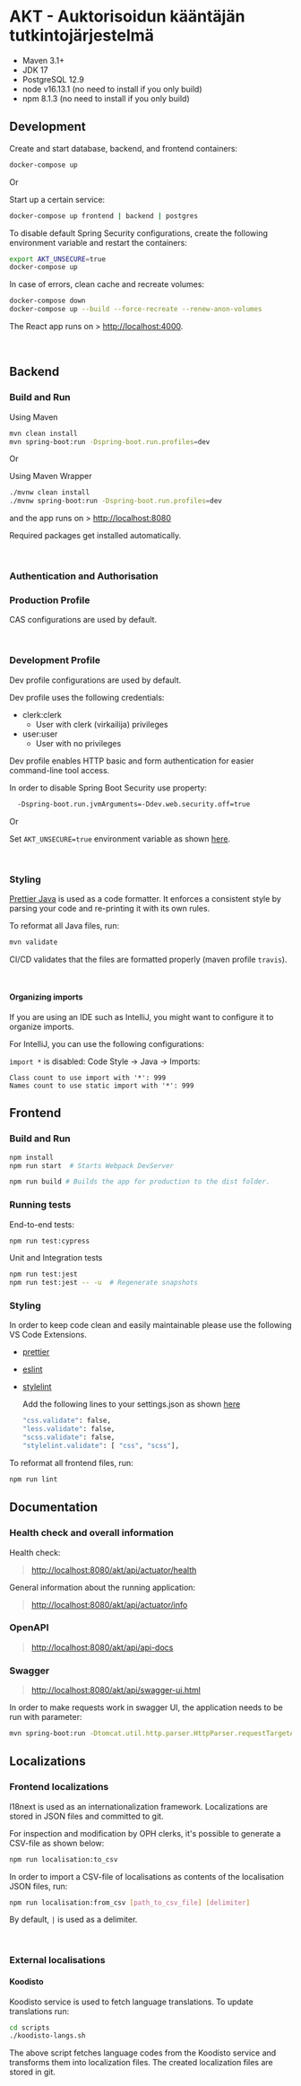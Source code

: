 # AKT - Auktorisoidun kääntäjän tutkintojärjestelmä

- Maven 3.1+
- JDK 17
- PostgreSQL 12.9
- node v16.13.1 (no need to install if you only build)
- npm 8.1.3 (no need to install if you only build)

## Development

Create and start database, backend, and frontend containers:

```sh
docker-compose up
```

Or

Start up a certain service:

```sh
docker-compose up frontend | backend | postgres
```

To disable default Spring Security configurations, create the following environment variable and restart the containers:

```sh
export AKT_UNSECURE=true
docker-compose up
```

In case of errors, clean cache and recreate volumes:

```sh
docker-compose down
docker-compose up --build --force-recreate --renew-anon-volumes
```

The React app runs on > <http://localhost:4000>.

&nbsp;

## Backend

### Build and Run

Using Maven

```sh
mvn clean install
mvn spring-boot:run -Dspring-boot.run.profiles=dev
```

Or

Using Maven Wrapper

```sh
./mvnw clean install
./mvnw spring-boot:run -Dspring-boot.run.profiles=dev
```

and the app runs on > <http://localhost:8080>

Required packages get installed automatically.

&nbsp;

### Authentication and Authorisation

### Production Profile

CAS configurations are used by default.

&nbsp;

### Development Profile

Dev profile configurations are used by default.

Dev profile uses the following credentials:

- clerk:clerk
  - User with clerk (virkailija) privileges
- user:user
  - User with no privileges

Dev profile enables HTTP basic and form authentication for easier command-line tool access.

In order to disable Spring Boot Security use property:

```sh
  -Dspring-boot.run.jvmArguments=-Ddev.web.security.off=true
```

Or

Set `AKT_UNSECURE=true` environment variable as shown [here](#development).

&nbsp;

### Styling

[Prettier Java](https://github.com/HubSpot/prettier-maven-plugin) is used as a code formatter.  It enforces a consistent style by parsing your code and re-printing it with its own rules. 

To reformat all Java files, run:

```sh
mvn validate
```

CI/CD validates that the files are formatted properly (maven profile `travis`).

&nbsp;

#### Organizing imports

If you are using an IDE such as IntelliJ, you might want to configure it to organize imports.

For IntelliJ, you can use the following configurations:


`ìmport *` is disabled:
Code Style -> Java -> Imports:

```text
Class count to use import with '*': 999
Names count to use static import with '*': 999
```

## Frontend

### Build and Run

```sh
npm install
npm run start  # Starts Webpack DevServer 
```

```sh
npm run build # Builds the app for production to the dist folder.
```

### Running tests

End-to-end tests:

```sh
npm run test:cypress
```

Unit and Integration tests

```sh
npm run test:jest
npm run test:jest -- -u  # Regenerate snapshots
```

### Styling

In order to keep code clean and easily maintainable please use the following VS Code Extensions.

- [prettier]
- [eslint]
- [stylelint]

   Add the following lines to your settings.json as shown [here](https://kumardeepak.xyz/blog/stylelint-scss-and-visual-studio-code/)

    ```sh
    "css.validate": false,
    "less.validate": false,
    "scss.validate": false,
    "stylelint.validate": [ "css", "scss"],
    ```

To reformat all frontend files, run:

```sh
npm run lint
```

## Documentation

### Health check and overall information

Health check:

> <http://localhost:8080/akt/api/actuator/health>

General information about the running application:

> <http://localhost:8080/akt/api/actuator/info>

### OpenAPI

> <http://localhost:8080/akt/api/api-docs>

### Swagger

> <http://localhost:8080/akt/api/swagger-ui.html>

In order to make requests work in swagger UI, the application needs to be run with parameter:

```sh
mvn spring-boot:run -Dtomcat.util.http.parser.HttpParser.requestTargetAllow=|{}
```

## Localizations

### Frontend localizations

I18next is used as an internationalization framework. Localizations are stored in JSON files and committed to git.

For inspection and modification by OPH clerks, it's possible to generate a CSV-file as shown below:

```sh
npm run localisation:to_csv
```

In order to import a CSV-file of localisations as contents of the localisation JSON files, run:

```sh
npm run localisation:from_csv [path_to_csv_file] [delimiter]
```

By default,  `|` is used as a delimiter.

&nbsp;

### External localisations

#### Koodisto

Koodisto service is used to fetch language translations. To update translations run:

```sh
cd scripts
./koodisto-langs.sh
```

The above script fetches language codes from the Koodisto service and transforms them into localization files. The created localization files are stored in git.

[prettier]: https://marketplace.visualstudio.com/items?itemName=esbenp.prettier-vscode

[eslint]: https://marketplace.visualstudio.com/items?itemName=dbaeumer.vscode-eslint

[stylelint]: https://marketplace.visualstudio.com/items?itemName=stylelint.vscode-stylelint
